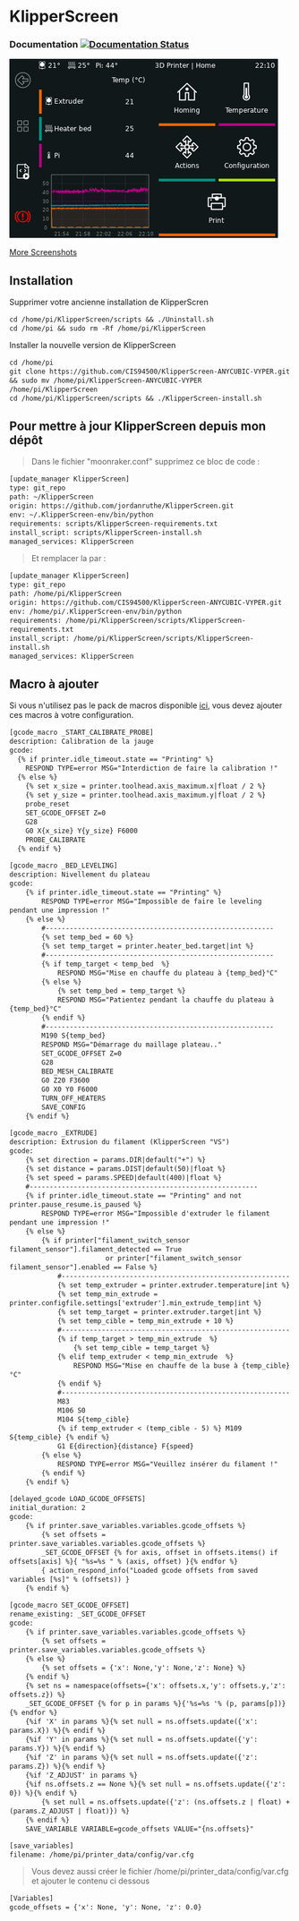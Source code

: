 # KlipperScreen

### Documentation [![Documentation Status](https://readthedocs.org/projects/klipperscreen/badge/?version=latest)](https://klipperscreen.readthedocs.io/en/latest/?badge=latest)

[![Main Menu](docs/img/panels/main_panel.png)](https://klipperscreen.readthedocs.io/en/latest/Panels/)

[More Screenshots](https://klipperscreen.readthedocs.io/en/latest/Panels/)  


## Installation

Supprimer votre ancienne installation de KlipperScren  

```
cd /home/pi/KlipperScreen/scripts && ./Uninstall.sh 
cd /home/pi && sudo rm -Rf /home/pi/KlipperScreen
```
Installer la nouvelle version de KlipperScreen  

```
cd /home/pi
git clone https://github.com/CIS94500/KlipperScreen-ANYCUBIC-VYPER.git && sudo mv /home/pi/KlipperScreen-ANYCUBIC-VYPER /home/pi/KlipperScreen
cd /home/pi/KlipperScreen/scripts && ./KlipperScreen-install.sh
```

## Pour mettre à jour KlipperScreen depuis mon dépôt   

>Dans le fichier "moonraker.conf" supprimez ce bloc de code :

```
[update_manager KlipperScreen]
type: git_repo
path: ~/KlipperScreen
origin: https://github.com/jordanruthe/KlipperScreen.git
env: ~/.KlipperScreen-env/bin/python
requirements: scripts/KlipperScreen-requirements.txt
install_script: scripts/KlipperScreen-install.sh
managed_services: KlipperScreen
```

>Et remplacer la par :

```
[update_manager KlipperScreen]
type: git_repo
path: /home/pi/KlipperScreen
origin: https://github.com/CIS94500/KlipperScreen-ANYCUBIC-VYPER.git
env: /home/pi/.KlipperScreen-env/bin/python
requirements: /home/pi/KlipperScreen/scripts/KlipperScreen-requirements.txt
install_script: /home/pi/KlipperScreen/scripts/KlipperScreen-install.sh
managed_services: KlipperScreen
```

## Macro à ajouter

Si vous n'utilisez pas le pack de macros disponible [ici](https://github.com/CIS94500/Klipper-Config-ANYCUBIC-VYPER/), vous devez ajouter ces macros à votre configuration.

```
[gcode_macro _START_CALIBRATE_PROBE]  
description: Calibration de la jauge  
gcode:  
  {% if printer.idle_timeout.state == "Printing" %}  
    RESPOND TYPE=error MSG="Interdiction de faire la calibration !"  
  {% else %}  
    {% set x_size = printer.toolhead.axis_maximum.x|float / 2 %}  
    {% set y_size = printer.toolhead.axis_maximum.y|float / 2 %}  
    probe_reset  
    SET_GCODE_OFFSET Z=0  
    G28  
    G0 X{x_size} Y{y_size} F6000  
    PROBE_CALIBRATE  
  {% endif %}  
```
```
[gcode_macro _BED_LEVELING]
description: Nivellement du plateau
gcode:
	{% if printer.idle_timeout.state == "Printing" %}
		RESPOND TYPE=error MSG="Impossible de faire le leveling pendant une impression !"
	{% else %}
		#---------------------------------------------------------
		{% set temp_bed = 60 %}
		{% set temp_target = printer.heater_bed.target|int %}
		#---------------------------------------------------------
		{% if temp_target < temp_bed  %}
			RESPOND MSG="Mise en chauffe du plateau à {temp_bed}°C"
		{% else %}
			{% set temp_bed = temp_target %}
			RESPOND MSG="Patientez pendant la chauffe du plateau à {temp_bed}°C"
		{% endif %}
		#---------------------------------------------------------
		M190 S{temp_bed}
		RESPOND MSG="Démarrage du maillage plateau.."
		SET_GCODE_OFFSET Z=0
		G28
		BED_MESH_CALIBRATE
		G0 Z20 F3600
		G0 X0 Y0 F6000
		TURN_OFF_HEATERS
		SAVE_CONFIG
	{% endif %} 
```
```
[gcode_macro _EXTRUDE]
description: Extrusion du filament (KlipperScreen "VS")
gcode:
	{% set direction = params.DIR|default("+") %}
	{% set distance = params.DIST|default(50)|float %}
	{% set speed = params.SPEED|default(400)|float %}
	#---------------------------------------------------------
	{% if printer.idle_timeout.state == "Printing" and not printer.pause_resume.is_paused %}
		RESPOND TYPE=error MSG="Impossible d'extruder le filament pendant une impression !"
	{% else %}
		{% if printer["filament_switch_sensor filament_sensor"].filament_detected == True 
						or printer["filament_switch_sensor filament_sensor"].enabled == False %}
			#---------------------------------------------------------
			{% set temp_extruder = printer.extruder.temperature|int %}
			{% set temp_min_extrude = printer.configfile.settings['extruder'].min_extrude_temp|int %}
			{% set temp_target = printer.extruder.target|int %}
			{% set temp_cible = temp_min_extrude + 10 %}
			#---------------------------------------------------------
			{% if temp_target > temp_min_extrude  %}
				{% set temp_cible = temp_target %}
			{% elif temp_extruder < temp_min_extrude  %}
				RESPOND MSG="Mise en chauffe de la buse à {temp_cible}°C"
			{% endif %}
			#---------------------------------------------------------
			M83
			M106 S0
			M104 S{temp_cible}
			{% if temp_extruder < (temp_cible - 5) %} M109 S{temp_cible} {% endif %}
			G1 E{direction}{distance} F{speed}
		{% else %}
			RESPOND TYPE=error MSG="Veuillez insérer du filament !"
		{% endif %}
	{% endif %}
```
```
[delayed_gcode LOAD_GCODE_OFFSETS]
initial_duration: 2
gcode:
	{% if printer.save_variables.variables.gcode_offsets %}
		{% set offsets = printer.save_variables.variables.gcode_offsets %}
		_SET_GCODE_OFFSET {% for axis, offset in offsets.items() if offsets[axis] %}{ "%s=%s " % (axis, offset) }{% endfor %}
		{ action_respond_info("Loaded gcode offsets from saved variables [%s]" % (offsets)) }
	{% endif %}
```
```
[gcode_macro SET_GCODE_OFFSET]
rename_existing: _SET_GCODE_OFFSET
gcode:
	{% if printer.save_variables.variables.gcode_offsets %}
		{% set offsets = printer.save_variables.variables.gcode_offsets %}
	{% else %}
		{% set offsets = {'x': None,'y': None,'z': None} %}
	{% endif %}
	{% set ns = namespace(offsets={'x': offsets.x,'y': offsets.y,'z': offsets.z}) %}
	_SET_GCODE_OFFSET {% for p in params %}{'%s=%s '% (p, params[p])}{% endfor %}
	{%if 'X' in params %}{% set null = ns.offsets.update({'x': params.X}) %}{% endif %}
	{%if 'Y' in params %}{% set null = ns.offsets.update({'y': params.Y}) %}{% endif %}
	{%if 'Z' in params %}{% set null = ns.offsets.update({'z': params.Z}) %}{% endif %}
	{%if 'Z_ADJUST' in params %}
	{%if ns.offsets.z == None %}{% set null = ns.offsets.update({'z': 0}) %}{% endif %}
		{% set null = ns.offsets.update({'z': (ns.offsets.z | float) + (params.Z_ADJUST | float)}) %}
	{% endif %}
	SAVE_VARIABLE VARIABLE=gcode_offsets VALUE="{ns.offsets}"
```
```
[save_variables]
filename: /home/pi/printer_data/config/var.cfg
```

>Vous devez aussi créer le fichier /home/pi/printer_data/config/var.cfg et ajouter le contenu ci dessous  

```
[Variables]
gcode_offsets = {'x': None, 'y': None, 'z': 0.0}
```
